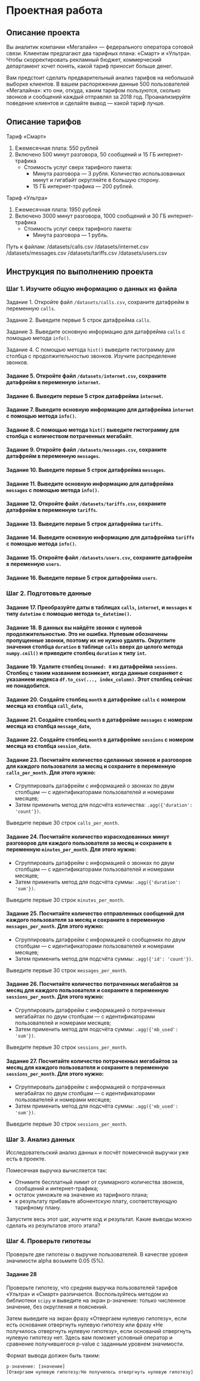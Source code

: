 # Проектная работа

## Описание проекта

Вы аналитик компании «Мегалайн» — федерального оператора сотовой связи. Клиентам предлагают два тарифных плана: «Смарт» и «Ультра». Чтобы скорректировать рекламный бюджет, коммерческий департамент хочет понять, какой тариф приносит больше денег.

Вам предстоит сделать предварительный анализ тарифов на небольшой выборке клиентов. В вашем распоряжении данные 500 пользователей «Мегалайна»: кто они, откуда, каким тарифом пользуются, сколько звонков и сообщений каждый отправлял за 2018 год. Проанализируйте поведение клиентов и сделайте вывод — какой тариф лучше.

## Описание тарифов

Тариф «Смарт»
1. Ежемесячная плата: 550 рублей
2. Включено 500 минут разговора, 50 сообщений и 15 ГБ интернет-трафика
   - Стоимость услуг сверх тарифного пакета:
     - Минута разговора — 3 рубля. Количество использованных минут и гигабайт округляйте в большую сторону.
     - 15 ГБ интернет-трафика — 200 рублей.

Тариф «Ультра»
1. Ежемесячная плата: 1950 рублей
2. Включено 3000 минут разговора, 1000 сообщений и 30 ГБ интернет-трафика
   - Стоимость услуг сверх тарифного пакета:
     - Минута разговора — 1 рубль.

Путь к файлам:
/datasets/calls.csv
/datasets/internet.csv
/datasets/messages.csv
/datasets/tariffs.csv
/datasets/users.csv

## Инструкция по выполнению проекта

### Шаг 1. Изучите общую информацию о данных из файла

Задание 1. Откройте файл `/datasets/calls.csv`, сохраните датафрейм в переменную `calls`.

Задание 2. Выведите первые 5 строк датафрейма `calls`.

Задание 3. Выведите основную информацию для датафрейма `calls` с помощью метода `info()`.

Задание 4. С помощью метода `hist()` выведите гистограмму для столбца с продолжительностью звонков. Изучите распределение звонков.

#### Задание 5. Откройте файл `/datasets/internet.csv`, сохраните датафрейм в переменную `internet`.

#### Задание 6. Выведите первые 5 строк датафрейма `internet`.

#### Задание 7. Выведите основную информацию для датафрейма `internet` с помощью метода `info()`.

#### Задание 8. С помощью метода `hist()` выведите гистограмму для столбца с количеством потраченных мегабайт.

#### Задание 9. Откройте файл `/datasets/messages.csv`, сохраните датафрейм в переменную `messages`.

#### Задание 10. Выведите первые 5 строк датафрейма `messages`.

#### Задание 11. Выведите основную информацию для датафрейма `messages` с помощью метода `info()`.

#### Задание 12. Откройте файл `/datasets/tariffs.csv`, сохраните датафрейм в переменную `tariffs`.

#### Задание 13. Выведите первые 5 строк датафрейма `tariffs`.

#### Задание 14. Выведите основную информацию для датафрейма `tariffs` с помощью метода `info()`.

#### Задание 15. Откройте файл `/datasets/users.csv`, сохраните датафрейм в переменную `users`.

#### Задание 16. Выведите первые 5 строк датафрейма `users`.

### Шаг 2. Подготовьте данные

#### Задание 17. Преобразуйте даты в таблицах `calls`, `internet`, и `messages` к типу `datetime` с помощью метода `to_datetime()`.

#### Задание 18. В данных вы найдёте звонки с нулевой продолжительностью. Это не ошибка. Нулевым обозначены пропущенные звонки, поэтому их не нужно удалять. Округлите значения столбца `duration` в таблице `calls` вверх до целого метода `numpy.ceil()` и приведите столбец `duration` к типу `int`.

#### Задание 19. Удалите столбец `Unnamed: 0` из датафрейма `sessions`. Столбец с таким названием возникает, когда данные сохраняют с указанием индекса `df.to_csv(..., index_column)`. Этот столбец сейчас не понадобится.

#### Задание 20. Создайте столбец `month` в датафрейме `calls` с номером месяца из столбца `call_date`, 

#### Задание 21. Создайте столбец `month` в датафрейме `messages` с номером месяца из столбца `message_date`,

#### Задание 22. Создайте столбец `month` в датафрейме `sessions` с номером месяца из столбца `session_date`.

#### Задание 23. Посчитайте количество сделанных звонков и разговоров для каждого пользователя за месяц и сохраните в переменную `calls_per_month`. Для этого нужно:
- Сгруппировать датафрейм с информацией о звонках по двум столбцам — с идентификаторами пользователей и номерами месяцев;
- Затем применить метод для подсчёта количества: `.agg({'duration': 'count'})`.

Выведите первые 30 строк `calls_per_month`.

#### Задание 24. Посчитайте количество израсходованных минут разговоров для каждого пользователя за месяц и сохраните в переменную `minutes_per_month`. Для этого нужно:
- Сгруппировать датафрейм с информацией о звонках по двум столбцам — с идентификаторами пользователей и номерами месяцев;
- Затем применить метод для подсчёта суммы: `.agg({'duration': 'sum'})`.

Выведите первые 30 строк `minutes_per_month`.

#### Задание 25. Посчитайте количество отправленных сообщений для каждого пользователя за месяц и сохраните в переменную `messages_per_month`. Для этого нужно:
- Сгруппировать датафрейм с информацией о сообщениях по двум столбцам — с идентификаторами пользователей и номерами месяцев;
- Затем применить метод для подсчёта суммы: `.agg({'id': 'count'})`.

Выведите первые 30 строк `messages_per_month`.

#### Задание 26. Посчитайте количество потраченных мегабайтов за месяц для каждого пользователя и сохраните в переменную `sessions_per_month`. Для этого нужно:
- Сгруппировать датафрейм с информацией о потраченных мегабайтах по двум столбцам — с идентификаторами пользователей и номерами месяцев;
- Затем применить метод для подсчёта суммы: `.agg({'mb_used': 'sum'})`.

Выведите первые 30 строк `sessions_per_month`.

#### Задание 27. Посчитайте количество потраченных мегабайтов за месяц для каждого пользователя и сохраните в переменную `sessions_per_month`. Для этого нужно:
- Сгруппировать датафрейм с информацией о потраченных мегабайтах по двум столбцам — с идентификаторами пользователей и номерами месяцев;
- Затем применить метод для подсчёта суммы: `.agg({'mb_used': 'sum'})`.

Выведите первые 30 строк `sessions_per_month`.


### Шаг 3. Анализ данных

Исследовательский анализ данных и посчёт помесячной выручки уже есть в проекте.

Помесячная выручка вычисляется так:
- Отнимите бесплатный лимит от суммарного количества звонков, сообщений и интернет-трафика;
- остаток умножьте на значение из тарифного плана;
- к результату прибавьте абонентскую плату, соответствующую тарифному плану.

Запустите весь этот шаг, изучите код и результат. Какие выводы можно сделать из результатов этого этапа?

### Шаг 4. Проверьте гипотезы

Проверьте две гипотезы о выручке пользователей. В качестве уровня значимости alpha возьмите 0.05 (5%).

#### Задание 28

Проверьте гипотезу, что средняя выручка пользователей тарифов «Ультра» и «Смарт» различается. Воспользуйтесь методом из библиотеки `scipy` и выведите на экран p-значение: только численное значение, без округления и пояснений.

Затем выведите на экран фразу «Отвергаем нулевую гипотезу», если есть основания отвергнуть нулевую гипотезу или фразу «Не получилось отвергнуть нулевую гипотезу», если оснований отвергнуть нулевую гипотезу нет. Здесь вам поможет условный оператор и сравнение получившегося p-value с заданным уровнем значимости.

Формат вывода должен быть таким:

```python
p-значение: [значение]
[Отвергаем нулевую гипотезу/Не получилось отвергнуть нулевую гипотезу]
